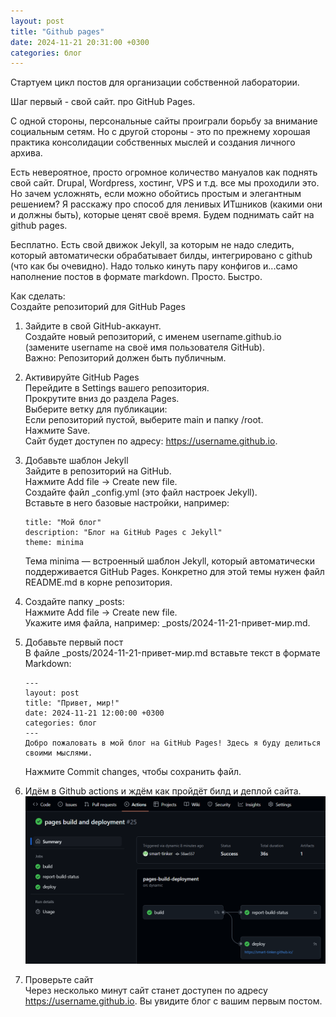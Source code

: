 ```yaml
---
layout: post
title: "Github pages"
date: 2024-11-21 20:31:00 +0300
categories: блог
---
```

Стартуем цикл постов для организации собственной лаборатории.

Шаг первый - свой сайт. про GitHub Pages.

С одной стороны, персональные сайты проиграли борьбу за внимание социальным сетям. Но с другой стороны - это по прежнему хорошая практика консолидации собственных мыслей и создания личного архива.

Есть невероятное, просто огромное количество мануалов как поднять свой сайт. Drupal, Wordpress, хостинг, VPS и т.д. все мы проходили это. Но зачем усложнять, если можно обойтись простым и элегантным решением? Я расскажу про способ для ленивых ИТшников (какими они и должны быть), которые ценят своё время. Будем поднимать сайт на github pages.

Бесплатно. Есть свой движок Jekyll, за которым не надо следить, который автоматически обрабатывает билды, интегрировано с github (что как бы очевидно). Надо только кинуть пару конфигов и...само наполнение постов в формате markdown. Просто. Быстро.


Как сделать:  
Создайте репозиторий для GitHub Pages

1. Зайдите в свой GitHub-аккаунт.  
Создайте новый репозиторий, с именем username.github.io (замените username на своё имя пользователя GitHub).  
Важно: Репозиторий должен быть публичным.

2. Активируйте GitHub Pages  
    Перейдите в Settings вашего репозитория.  
    Прокрутите вниз до раздела Pages.  
    Выберите ветку для публикации:  
        Если репозиторий пустой, выберите main и папку /root.  
        Нажмите Save.  
    Сайт будет доступен по адресу: https://username.github.io.

3. Добавьте шаблон Jekyll  
    Зайдите в репозиторий на GitHub.  
    Нажмите Add file → Create new file.  
    Создайте файл _config.yml (это файл настроек Jekyll).  
    Вставьте в него базовые настройки, например:  

    ```
    title: "Мой блог"
    description: "Блог на GitHub Pages с Jekyll"
    theme: minima
    ```

    Тема minima — встроенный шаблон Jekyll, который автоматически поддерживается GitHub Pages. Конкретно для этой темы нужен файл README.md в корне репозитория.

4.   Создайте папку _posts:  
    Нажмите Add file → Create new file.  
    Укажите имя файла, например: _posts/2024-11-21-привет-мир.md.

5. Добавьте первый пост  
    В файле _posts/2024-11-21-привет-мир.md вставьте текст в формате Markdown:  

    ```
    ---
    layout: post
    title: "Привет, мир!"
    date: 2024-11-21 12:00:00 +0300
    categories: блог
    ---
    Добро пожаловать в мой блог на GitHub Pages! Здесь я буду делиться своими мыслями.
    ```

    Нажмите Commit changes, чтобы сохранить файл.

6. Идём в Github actions и ждём как пройдёт билд и деплой сайта.  
![2024-11-21-1.png](/img/2024-11-21-1.png)

7. Проверьте сайт  
    Через несколько минут сайт станет доступен по адресу https://username.github.io. Вы увидите блог с вашим первым постом.